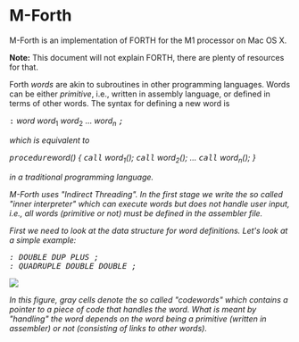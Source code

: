 # M-Forth

M-Forth is an implementation of FORTH for the M1 processor on Mac OS X.

<b>Note:</b> This document will not explain FORTH, there are plenty of resources for that.

Forth <i>words</i> are akin to subroutines in other programming languages.
Words can be either <i>primitive</i>, i.e., written in assembly language,
or defined in terms of other words.  The syntax for defining a new word is
<p>
<tt>:</tt> <i>word</i> <i>word</i><sub>1</sub> <i>word</i><sub>2</sub>
	   &hellip; <i>word</n><sub>n</sub> <tt>;</tt>
</p>
which is equivalent to
<p>
<tt>procedure</tt><i>word</i>() { <tt>call</tt> <i>word</i><sub>1</sub>();
	        <tt>call</tt> <i>word</i><sub>2</sub>();
		&hellip;
	        <tt>call</tt> <i>word</i><sub>n</sub>(); }
</p>
in a traditional programming language. 


M-Forth uses "Indirect Threading".  In the first stage we write the so called
"inner interpreter" which can execute words but does not handle user input,
i.e., all words (primitive or not) must be defined in the assembler file.

First we need to look at the data structure for word definitions.
Let's look at a simple example:
<pre>
: DOUBLE DUP PLUS ;
: QUADRUPLE DOUBLE DOUBLE ;
</pre>

<img src="http://beta.rad.pub/ftp/m2.png">

In this figure, gray cells denote the so called "codewords" which contains
a pointer to a piece of code that handles the word.  What is meant by
"handling" the word depends on the word being a primitive (written in assembler)
or not (consisting of links to other words).

